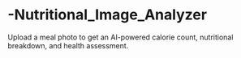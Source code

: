 # -Nutritional_Image_Analyzer
Upload a meal photo to get an AI-powered calorie count, nutritional breakdown, and health assessment.
